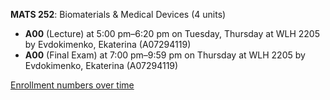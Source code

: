 **MATS 252**: Biomaterials & Medical Devices (4 units)

- **A00** (Lecture) at 5:00 pm–6:20 pm on Tuesday, Thursday at WLH 2205 by Evdokimenko, Ekaterina (A07294119)
- **A00** (Final Exam) at 7:00 pm–9:59 pm on Thursday at WLH 2205 by Evdokimenko, Ekaterina (A07294119)

[Enrollment numbers over time](./MATS252.tsv)
